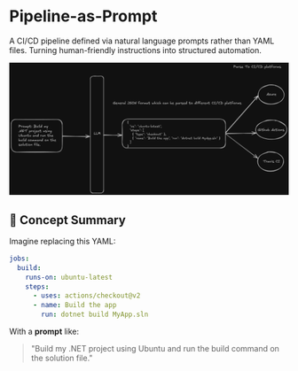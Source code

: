 # Pipeline-as-Prompt

A CI/CD pipeline defined via natural language prompts rather than YAML files. Turning human-friendly instructions into structured automation.

![Overview](./overview.png)

## 🧠 Concept Summary

Imagine replacing this YAML:

```yaml
jobs:
  build:
    runs-on: ubuntu-latest
    steps:
      - uses: actions/checkout@v2
      - name: Build the app
        run: dotnet build MyApp.sln
```

With a **prompt** like:

> "Build my .NET project using Ubuntu and run the build command on the solution file."
